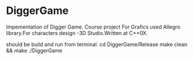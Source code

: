 # DiggerGame
Impementation of Digger Game. Course project 
For Grafics used Allegro library.For characters design -3D Studio.Written at C++0X.

should be build and run from terminal.
cd DiggerGame/Release 
make clean && make
./DiggerGame
